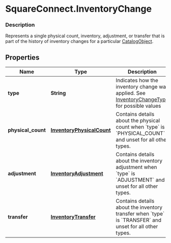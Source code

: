 # SquareConnect.InventoryChange

### Description

Represents a single physical count, inventory, adjustment, or transfer that is part of the history of inventory changes for a particular [CatalogObject](#type-catalogobject).

## Properties
Name | Type | Description | Notes
------------ | ------------- | ------------- | -------------
**type** | **String** | Indicates how the inventory change was applied. See [InventoryChangeType](#type-inventorychangetype) for possible values | [optional] 
**physical_count** | [**InventoryPhysicalCount**](InventoryPhysicalCount.md) | Contains details about the physical count when &#x60;type&#x60; is &#x60;PHYSICAL_COUNT&#x60; and unset for all other types. | [optional] 
**adjustment** | [**InventoryAdjustment**](InventoryAdjustment.md) | Contains details about the inventory adjustment when &#x60;type&#x60; is &#x60;ADJUSTMENT&#x60; and unset for all other types. | [optional] 
**transfer** | [**InventoryTransfer**](InventoryTransfer.md) | Contains details about the inventory transfer when &#x60;type&#x60; is &#x60;TRANSFER&#x60; and unset for all other types. | [optional] 


